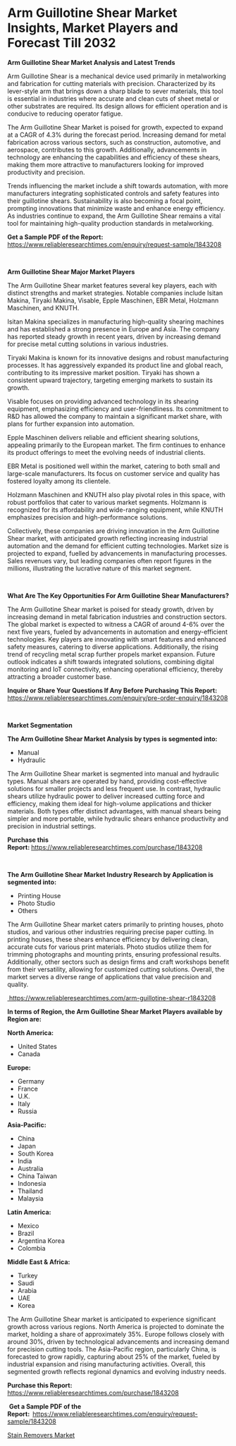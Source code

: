 <p><h1>Arm Guillotine Shear Market Insights, Market Players and Forecast Till 2032</h1></p><p><strong>Arm Guillotine Shear Market Analysis and Latest Trends</strong></p>
<p><p>Arm Guillotine Shear is a mechanical device used primarily in metalworking and fabrication for cutting materials with precision. Characterized by its lever-style arm that brings down a sharp blade to sever materials, this tool is essential in industries where accurate and clean cuts of sheet metal or other substrates are required. Its design allows for efficient operation and is conducive to reducing operator fatigue.</p><p>The Arm Guillotine Shear Market is poised for growth, expected to expand at a CAGR of 4.3% during the forecast period. Increasing demand for metal fabrication across various sectors, such as construction, automotive, and aerospace, contributes to this growth. Additionally, advancements in technology are enhancing the capabilities and efficiency of these shears, making them more attractive to manufacturers looking for improved productivity and precision.</p><p>Trends influencing the market include a shift towards automation, with more manufacturers integrating sophisticated controls and safety features into their guillotine shears. Sustainability is also becoming a focal point, prompting innovations that minimize waste and enhance energy efficiency. As industries continue to expand, the Arm Guillotine Shear remains a vital tool for maintaining high-quality production standards in metalworking.</p></p>
<p><strong>Get a Sample PDF of the Report:&nbsp;</strong> <a href="https://www.reliableresearchtimes.com/enquiry/request-sample/1843208?utm_campaign=2563&utm_medium=2&utm_source=Github&utm_content=ia&utm_term=28022025&utm_id=arm-guillotine-shear">https://www.reliableresearchtimes.com/enquiry/request-sample/1843208</a></p>
<p>&nbsp;</p>
<p><strong>Arm Guillotine Shear Major Market Players</strong></p>
<p><p>The Arm Guillotine Shear market features several key players, each with distinct strengths and market strategies. Notable companies include Isitan Makina, Tiryaki Makina, Visable, Epple Maschinen, EBR Metal, Holzmann Maschinen, and KNUTH.</p><p>Isitan Makina specializes in manufacturing high-quality shearing machines and has established a strong presence in Europe and Asia. The company has reported steady growth in recent years, driven by increasing demand for precise metal cutting solutions in various industries. </p><p>Tiryaki Makina is known for its innovative designs and robust manufacturing processes. It has aggressively expanded its product line and global reach, contributing to its impressive market position. Tiryaki has shown a consistent upward trajectory, targeting emerging markets to sustain its growth.</p><p>Visable focuses on providing advanced technology in its shearing equipment, emphasizing efficiency and user-friendliness. Its commitment to R&D has allowed the company to maintain a significant market share, with plans for further expansion into automation.</p><p>Epple Maschinen delivers reliable and efficient shearing solutions, appealing primarily to the European market. The firm continues to enhance its product offerings to meet the evolving needs of industrial clients.</p><p>EBR Metal is positioned well within the market, catering to both small and large-scale manufacturers. Its focus on customer service and quality has fostered loyalty among its clientele.</p><p>Holzmann Maschinen and KNUTH also play pivotal roles in this space, with robust portfolios that cater to various market segments. Holzmann is recognized for its affordability and wide-ranging equipment, while KNUTH emphasizes precision and high-performance solutions.</p><p>Collectively, these companies are driving innovation in the Arm Guillotine Shear market, with anticipated growth reflecting increasing industrial automation and the demand for efficient cutting technologies. Market size is projected to expand, fuelled by advancements in manufacturing processes. Sales revenues vary, but leading companies often report figures in the millions, illustrating the lucrative nature of this market segment.</p></p>
<p>&nbsp;</p>
<p><strong>What Are The Key Opportunities For Arm Guillotine Shear Manufacturers?</strong></p>
<p><p>The Arm Guillotine Shear market is poised for steady growth, driven by increasing demand in metal fabrication industries and construction sectors. The global market is expected to witness a CAGR of around 4-6% over the next five years, fueled by advancements in automation and energy-efficient technologies. Key players are innovating with smart features and enhanced safety measures, catering to diverse applications. Additionally, the rising trend of recycling metal scrap further propels market expansion. Future outlook indicates a shift towards integrated solutions, combining digital monitoring and IoT connectivity, enhancing operational efficiency, thereby attracting a broader customer base.</p></p>
<p><strong>Inquire or Share Your Questions If Any Before Purchasing This Report:</strong> <a href="https://www.reliableresearchtimes.com/enquiry/pre-order-enquiry/1843208?utm_campaign=2563&utm_medium=2&utm_source=Github&utm_content=ia&utm_term=28022025&utm_id=arm-guillotine-shear">https://www.reliableresearchtimes.com/enquiry/pre-order-enquiry/1843208</a></p>
<p>&nbsp;</p>
<p><strong>Market Segmentation</strong></p>
<p><strong>The Arm Guillotine Shear Market Analysis by types is segmented into:</strong></p>
<p><ul><li>Manual</li><li>Hydraulic</li></ul></p>
<p><p>The Arm Guillotine Shear market is segmented into manual and hydraulic types. Manual shears are operated by hand, providing cost-effective solutions for smaller projects and less frequent use. In contrast, hydraulic shears utilize hydraulic power to deliver increased cutting force and efficiency, making them ideal for high-volume applications and thicker materials. Both types offer distinct advantages, with manual shears being simpler and more portable, while hydraulic shears enhance productivity and precision in industrial settings.</p></p>
<p><strong>Purchase this Report:&nbsp;</strong><a href="https://www.reliableresearchtimes.com/purchase/1843208?utm_campaign=2563&utm_medium=2&utm_source=Github&utm_content=ia&utm_term=28022025&utm_id=arm-guillotine-shear">https://www.reliableresearchtimes.com/purchase/1843208</a></p>
<p>&nbsp;</p>
<p><strong>The Arm Guillotine Shear Market Industry Research by Application is segmented into:</strong></p>
<p><ul><li>Printing House</li><li>Photo Studio</li><li>Others</li></ul></p>
<p><p>The Arm Guillotine Shear market caters primarily to printing houses, photo studios, and various other industries requiring precise paper cutting. In printing houses, these shears enhance efficiency by delivering clean, accurate cuts for various print materials. Photo studios utilize them for trimming photographs and mounting prints, ensuring professional results. Additionally, other sectors such as design firms and craft workshops benefit from their versatility, allowing for customized cutting solutions. Overall, the market serves a diverse range of applications that value precision and quality.</p></p>
<p><a href="https://www.reliableresearchtimes.com/arm-guillotine-shear-r1843208?utm_campaign=2563&utm_medium=2&utm_source=Github&utm_content=ia&utm_term=28022025&utm_id=arm-guillotine-shear">&nbsp;https://www.reliableresearchtimes.com/arm-guillotine-shear-r1843208</a></p>
<p><strong>In terms of Region, the Arm Guillotine Shear Market Players available by Region are:</strong></p>
<p>
    <p> <strong> North America: </strong>
        <ul>
            <li>United States</li>
            <li>Canada</li>
        </ul>
        </p> 
    <p> <strong> Europe: </strong>
        <ul>
            <li>Germany</li>
            <li>France</li>
            <li>U.K.</li>
            <li>Italy</li>
            <li>Russia</li>
        </ul>
        </p> 
    <p> <strong> Asia-Pacific: </strong>
        <ul>
            <li>China</li>
            <li>Japan</li>
            <li>South Korea</li>
            <li>India</li>
            <li>Australia</li>
            <li>China Taiwan</li>
            <li>Indonesia</li>
            <li>Thailand</li>
            <li>Malaysia</li>
        </ul>
        </p> 
    <p> <strong> Latin America: </strong>
        <ul>
            <li>Mexico</li>
            <li>Brazil</li>
            <li>Argentina Korea</li>
            <li>Colombia</li>
        </ul>
        </p> 
    <p> <strong> Middle East & Africa: </strong>
        <ul>
            <li>Turkey</li>
            <li>Saudi</li>
            <li>Arabia</li>
            <li>UAE</li>
            <li>Korea</li>
        </ul>
    </p>
    </p>
<p><p>The Arm Guillotine Shear market is anticipated to experience significant growth across various regions. North America is projected to dominate the market, holding a share of approximately 35%. Europe follows closely with around 30%, driven by technological advancements and increasing demand for precision cutting tools. The Asia-Pacific region, particularly China, is forecasted to grow rapidly, capturing about 25% of the market, fueled by industrial expansion and rising manufacturing activities. Overall, this segmented growth reflects regional dynamics and evolving industry needs.</p></p>
<p><strong>Purchase this Report: </strong><a href="https://www.reliableresearchtimes.com/purchase/1843208?utm_campaign=2563&utm_medium=2&utm_source=Github&utm_content=ia&utm_term=28022025&utm_id=arm-guillotine-shear">https://www.reliableresearchtimes.com/purchase/1843208</a></p>
<p>&nbsp;<strong>Get a Sample PDF of the Report:&nbsp;&nbsp;</strong><a href="https://www.reliableresearchtimes.com/enquiry/request-sample/1843208?utm_campaign=2563&utm_medium=2&utm_source=Github&utm_content=ia&utm_term=28022025&utm_id=arm-guillotine-shear">https://www.reliableresearchtimes.com/enquiry/request-sample/1843208</a></p>
<p><strong></strong></p>
<p><p><a href="https://github.com/boccalyver5k/Market-Research-Report-List-1/blob/main/stain-removers-market.md?utm_campaign=2563&utm_medium=2&utm_source=Github&utm_content=ia&utm_term=28022025&utm_id=arm-guillotine-shear">Stain Removers Market</a></p></p>